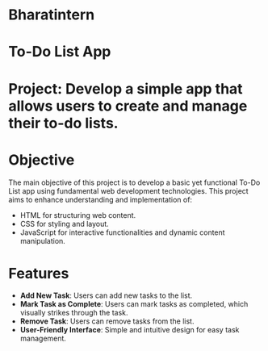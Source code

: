 # Bharatintern
# To-Do List App

# Project: Develop a simple app that allows users to create and manage their to-do lists.

# Objective
The main objective of this project is to develop a basic yet functional To-Do List app using fundamental web development technologies. This project aims to enhance understanding and implementation of:
- HTML for structuring web content.
- CSS for styling and layout.
- JavaScript for interactive functionalities and dynamic content manipulation.

# Features
- **Add New Task**: Users can add new tasks to the list.
- **Mark Task as Complete**: Users can mark tasks as completed, which visually strikes through the task.
- **Remove Task**: Users can remove tasks from the list.
- **User-Friendly Interface**: Simple and intuitive design for easy task management.
